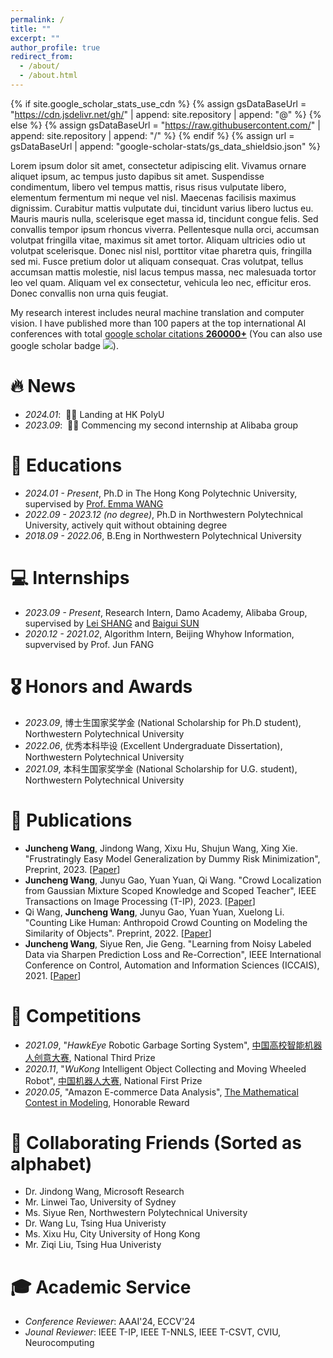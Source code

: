 ```yaml
---
permalink: /
title: ""
excerpt: ""
author_profile: true
redirect_from: 
  - /about/
  - /about.html
---
```


{% if site.google_scholar_stats_use_cdn %}
{% assign gsDataBaseUrl = "https://cdn.jsdelivr.net/gh/" | append: site.repository | append: "@" %}
{% else %}
{% assign gsDataBaseUrl = "https://raw.githubusercontent.com/" | append: site.repository | append: "/" %}
{% endif %}
{% assign url = gsDataBaseUrl | append: "google-scholar-stats/gs_data_shieldsio.json" %}

<span class='anchor' id='about-me'></span>

Lorem ipsum dolor sit amet, consectetur adipiscing elit. Vivamus ornare aliquet ipsum, ac tempus justo dapibus sit amet. Suspendisse condimentum, libero vel tempus mattis, risus risus vulputate libero, elementum fermentum mi neque vel nisl. Maecenas facilisis maximus dignissim. Curabitur mattis vulputate dui, tincidunt varius libero luctus eu. Mauris mauris nulla, scelerisque eget massa id, tincidunt congue felis. Sed convallis tempor ipsum rhoncus viverra. Pellentesque nulla orci, accumsan volutpat fringilla vitae, maximus sit amet tortor. Aliquam ultricies odio ut volutpat scelerisque. Donec nisl nisl, porttitor vitae pharetra quis, fringilla sed mi. Fusce pretium dolor ut aliquam consequat. Cras volutpat, tellus accumsan mattis molestie, nisl lacus tempus massa, nec malesuada tortor leo vel quam. Aliquam vel ex consectetur, vehicula leo nec, efficitur eros. Donec convallis non urna quis feugiat.

My research interest includes neural machine translation and computer vision. I have published more than 100 papers at the top international AI conferences with total <a href='https://scholar.google.com/citations?user=DhtAFkwAAAAJ'>google scholar citations <strong><span id='total_cit'>260000+</span></strong></a> (You can also use google scholar badge <a href='https://scholar.google.com/citations?user=DhtAFkwAAAAJ'><img src="https://img.shields.io/endpoint?url={{ url | url_encode }}&logo=Google%20Scholar&labelColor=f6f6f6&color=9cf&style=flat&label=citations"></a>).


# 🔥 News
- *2024.01*: &nbsp;🎉🎉 Landing at HK PolyU
- *2023.09*: &nbsp;🎉🎉 Commencing my second internship at Alibaba group 

# 📖 Educations
- *2024.01 - Present*, Ph.D in The Hong Kong Polytechnic University, supervised by [Prof. Emma WANG](https://www.polyu.edu.hk/bme/people/academic-staff/dr-emma-wang/)
- *2022.09 - 2023.12 (no degree)*, Ph.D in Northwestern Polytechnical University, actively quit without obtaining degree
- *2018.09 - 2022.06*, B.Eng in Northwestern Polytechnical University

# 💻 Internships
- *2023.09 - Present*, Research Intern, Damo Academy, Alibaba Group, supervised by [Lei SHANG](https://scholar.google.com/citations?user=WO1eMcIAAAAJ&hl=zh-CN) and [Baigui SUN](https://scholar.google.com/citations?user=ZNhTHywAAAAJ&hl=zh-CN)
- *2020.12 - 2021.02*, Algorithm Intern, Beijing Whyhow Information, supvervised by Prof. Jun FANG

# 🎖 Honors and Awards
- *2023.09*, 博士生国家奖学金 (National Scholarship for Ph.D student), Northwestern Polytechnical University
- *2022.06*, 优秀本科毕设 (Excellent Undergraduate Dissertation), Northwestern Polytechnical University
- *2021.09*, 本科生国家奖学金 (National Scholarship for U.G. student), Northwestern Polytechnical University 

# 📝 Publications 

- **Juncheng Wang**, Jindong Wang, Xixu Hu, Shujun Wang, Xing Xie. "Frustratingly Easy Model Generalization by Dummy Risk Minimization", Preprint, 2023. [[Paper](https://arxiv.org/abs/2308.02287)]
- **Juncheng Wang**, Junyu Gao, Yuan Yuan, Qi Wang. "Crowd Localization from Gaussian Mixture Scoped Knowledge and Scoped Teacher", IEEE Transactions on Image Processing (T-IP), 2023.  [[Paper](https://ieeexplore.ieee.org/abstract/document/10064010)]
- Qi Wang, **Juncheng Wang**, Junyu Gao, Yuan Yuan, Xuelong Li. "Counting Like Human: Anthropoid Crowd Counting on Modeling the Similarity of Objects". Preprint, 2022. [[Paper](https://arxiv.org/abs/2212.02248)]
- **Juncheng Wang**, Siyue Ren, Jie Geng. "Learning from Noisy Labeled Data via Sharpen Prediction Loss and Re-Correction", IEEE International Conference on Control, Automation and Information Sciences (ICCAIS), 2021. [[Paper](https://ieeexplore.ieee.org/document/9624662)]



# 🏃 Competitions

- *2021.09*, "*HawkEye* Robotic Garbage Sorting System", [中国高校智能机器人创意大赛](https://www.robotcontest.cn/datacenter), National Third Prize
- *2020.11*, "*WuKong* Intelligent Object Collecting and Moving Wheeled Robot", [中国机器人大赛](http://crc.drct-caa.org.cn/), National First Prize
- *2020.05*, "Amazon E-commerce Data Analysis", [The Mathematical Contest in Modeling](https://www.comap.com/contests/mcm-icm), Honorable Reward

# 👬 Collaborating Friends (Sorted as alphabet)

- Dr. Jindong Wang, Microsoft Research
- Mr. Linwei Tao, University of Sydney
- Ms. Siyue Ren, Northwestern Polytechnical University
- Dr. Wang Lu, Tsing Hua Univeristy
- Ms. Xixu Hu, City University of Hong Kong
- Mr. Ziqi Liu, Tsing Hua Univeristy

# 🎓 Academic Service

- *Conference Reviewer*: AAAI'24, ECCV'24
- *Jounal Reviewer*: IEEE T-IP, IEEE T-NNLS, IEEE T-CSVT, CVIU, Neurocomputing

